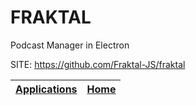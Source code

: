# FRAKTAL
 
 Podcast Manager in Electron
 
 SITE: https://github.com/Fraktal-JS/fraktal

 | [Applications](https://portable-linux-apps.github.io/apps.html) | [Home](https://portable-linux-apps.github.io)
 | --- | --- |
